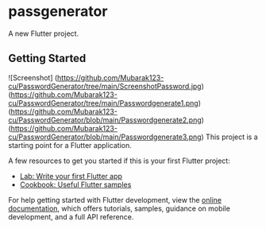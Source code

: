 # passgenerator

A new Flutter project.

## Getting Started
![Screenshot]
(https://github.com/Mubarak123-cu/PasswordGenerator/tree/main/ScreenshotPassword.jpg)
(https://github.com/Mubarak123-cu/PasswordGenerator/tree/main/Passwordgenerate1.png)
(https://github.com/Mubarak123-cu/PasswordGenerator/blob/main/Passwordgenerate2.png)
(https://github.com/Mubarak123-cu/PasswordGenerator/blob/main/Passwordgenerate3.png)
This project is a starting point for a Flutter application.

A few resources to get you started if this is your first Flutter project:

- [Lab: Write your first Flutter app](https://docs.flutter.dev/get-started/codelab)
- [Cookbook: Useful Flutter samples](https://docs.flutter.dev/cookbook)

For help getting started with Flutter development, view the
[online documentation](https://docs.flutter.dev/), which offers tutorials,
samples, guidance on mobile development, and a full API reference.
